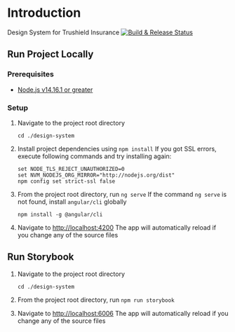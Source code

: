 # Introduction
Design System for Trushield Insurance
[![Build & Release Status](https://dev.azure.com/nbfc/NBFC/_apis/build/status/DX-DesignSystem)](https://dev.azure.com/nbfc/NBFC/_build?definitionId=1552)
## Run Project Locally
### Prerequisites

- [Node.js v14.16.1 or greater](https://nodejs.org/en/download/)

### Setup

1. Navigate to the project root directory
    `````
    cd ./design-system
    `````

2. Install project dependencies using `npm install`
   If you got SSL errors, execute following commands and try installing again:

    ```
    set NODE_TLS_REJECT_UNAUTHORIZED=0
    set NVM_NODEJS_ORG_MIRROR="http://nodejs.org/dist"
    npm config set strict-ssl false
    ```

3. From the project root directory, run `ng serve`
   If the command `ng serve` is not found, install `angular/cli` globally

   ````
   npm install -g @angular/cli
   ````

4. Navigate to <http://localhost:4200>
   The app will automatically reload if you change any of the source files

## Run Storybook
1. Navigate to the project root directory
    `````
    cd ./design-system
    `````

2. From the project root directory, run `npm run storybook`

3. Navigate to <http://localhost:6006>
   The app will automatically reload if you change any of the source files
